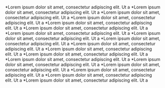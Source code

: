 *Lorem ipsum dolor sit amet, consectetur adipiscing elit. Ut a
*Lorem ipsum dolor sit amet, consectetur adipiscing elit. Ut a
*Lorem ipsum dolor sit amet, consectetur adipiscing elit. Ut a
*Lorem ipsum dolor sit amet, consectetur adipiscing elit. Ut a
*Lorem ipsum dolor sit amet, consectetur adipiscing elit. Ut a
*Lorem ipsum dolor sit amet, consectetur adipiscing elit. Ut a
*Lorem ipsum dolor sit amet, consectetur adipiscing elit. Ut a
*Lorem ipsum dolor sit amet, consectetur adipiscing elit. Ut a
*Lorem ipsum dolor sit amet, consectetur adipiscing elit. Ut a
*Lorem ipsum dolor sit amet, consectetur adipiscing elit. Ut a
*Lorem ipsum dolor sit amet, consectetur adipiscing elit. Ut a
*Lorem ipsum dolor sit amet, consectetur adipiscing elit. Ut a
*Lorem ipsum dolor sit amet, consectetur adipiscing elit. Ut a
*Lorem ipsum dolor sit amet, consectetur adipiscing elit. Ut a
*Lorem ipsum dolor sit amet, consectetur adipiscing elit. Ut a
*Lorem ipsum dolor sit amet, consectetur adipiscing elit. Ut a
*Lorem ipsum dolor sit amet, consectetur adipiscing elit. Ut a
*Lorem ipsum dolor sit amet, consectetur adipiscing elit. Ut a
